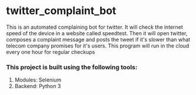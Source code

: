 <h1>twitter_complaint_bot</h1>
<p>This is an automated complaining bot for twitter. It will check the internet speed of the device in a website called speedtest. Then it will open twitter, composes a complaint message and posts the tweet if it's slower than what telecom company promises for it's users. This program will run in the cloud every one hour for regular checkups</p>
<h3>This project is built using the following tools:</h3>
<ol>
  <li>Modules: Selenium</li>
  <li>Backend: Python 3</li>
</ol>
